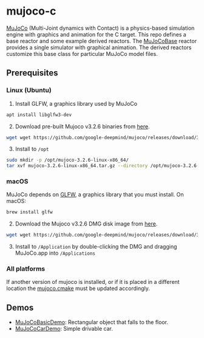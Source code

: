 # mujoco-c

[MuJoCo](https://mujoco.org) (Multi-Joint dynamics with Contact) is a physics-based simulation engine with graphics and animation for the C target.
This repo defines a base reactor and some example derived reactors.  The [MuJoCoBase](src/lib/MuJoCoBase.lf) reactor provides a single simulator with graphical animation.
The derived reactors customize this base class for particular MuJoCo model files.

## Prerequisites


### Linux (Ubuntu)

1. Install GLFW, a graphics library used by MuJoCo

```sh
apt install libglfw3-dev
```

2. Download pre-built Mujoco v3.2.6 binaries from [here](https://github.com/google-deepmind/mujoco/releases/tag/3.2.6).
```sh
wget wget https://github.com/google-deepmind/mujoco/releases/download/3.2.6/mujoco-3.2.6-linux-x86_64.tar.gz
```

3. Install to `/opt` 
```sh
sudo mkdir -p /opt/mujoco-3.2.6-linux-x86_64/
tar xvf mujoco-3.2.6-linux-x86_64.tar.gz --directory /opt/mujoco-3.2.6-linux-x86_64/
```
### macOS

MuJoCo depends on [GLFW](https://www.glfw.org), a graphics library that you must install. On macOS:

```sh
brew install glfw
```

2. Download the Mujoco v3.2.6 DMG disk image from [here](https://github.com/google-deepmind/mujoco/releases/tag/3.2.6).
```sh
wget wget https://github.com/google-deepmind/mujoco/releases/download/3.2.6/mujoco-3.2.6-macos-universal2.dmg
```

3. Install to `/Application` by double-clicking the DMG and dragging MuJoCo.app into `/Applications` 


### All platforms

If another version of mujoco is installed, or if it is placed in a different location
the [mujoco.cmake](src/include/mujoco.cmake) must be updated accordingly.

## Demos

* [MuJoCoBasicDemo](src/MuJoCoBasicDemo.lf): Rectangular object that falls to the floor.
* [MuJoCoCarDemo](src/MuJoCoCarDemo.lf): Simple drivable car.
